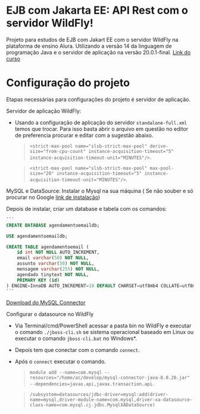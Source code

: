 # **EJB com Jakarta EE: API Rest com o servidor WildFly**!

Projeto para estudos de EJB com Jakart EE com o servidor WildFly na plataforma de ensino Alura.
Utilizando a versão 14 da linguagem de programação Java e o servidor de aplicação na versão 20.0.1-final.
[Link do curso](https://cursos.alura.com.br/course/ejb-jakarta-ee-api-rest-wildfly)




# Configuração do projeto

Etapas necessárias para configurações do projeto é servidor de aplicação.

Servidor de aplicação WildFly:

- Usando a configuração de aplicação do servidor `standalone-full.xml` temos que trocar. Para isso basta abrir o arquivo em questão no editor de preferencia procurar e editar com a sugestão abaixo.
	>  `<strict-max-pool name="slsb-strict-max-pool" derive-size="from-cpu-count" instance-acquisition-timeout="5" instance-acquisition-timeout-unit="MINUTES"/>`.
	
	>  `<strict-max-pool name="slsb-strict-max-pool" max-pool-size="20" instance-acquisition-timeout="5" instance-acquisition-timeout-unit="MINUTES"/>`.


MySQL e DataSource:
Instalar o Mysql na sua máquina ( Se não souber e só procurar no Google [link de instalação]([https://www.google.com/search?q=instalar+mysql&oq=instalar+mysql&aqs=chrome..69i57j0l7.3253j0j7&sourceid=chrome&ie=UTF-8](https://www.google.com/search?q=instalar+mysql&oq=instalar+mysql&aqs=chrome..69i57j0l7.3253j0j7&sourceid=chrome&ie=UTF-8)))

Depois de instalar, criar um database e tabela com os comandos: 
~~~ sql
```
CREATE DATABASE agendamentoemaildb;

USE agendamentoemaildb;

CREATE TABLE agendamentoemail (
    id int NOT NULL AUTO_INCREMENT,
    email varchar(50) NOT NULL,
    assunto varchar(50) NOT NULL,
    mensagem varchar(255) NOT NULL,
    agendado tinytext NOT NULL,
    PRIMARY KEY (id)
) ENGINE=InnoDB AUTO_INCREMENT=18 DEFAULT CHARSET=utf8mb4 COLLATE=utf8mb4_0900_ai_ci;
```
~~~
[Download do MySQL Connector](https://caelum-online-public.s3.amazonaws.com/1750-ejb-jakarta-ee-api-rest-wildfly/03/mysql-connector-java-8.0.20.jar)



Configurar o datasource no WildFly

- Via Terminal/cmd/PowerShell acessar a pasta bin no WildFly e executar o comando `./jboss-cli.sh` se sistema operacional  baseado em Linux ou executar o comando `jboss-cli.bat` no Windows*.
- Depois tem que conectar com o comando `connect`.
- Após o `connect` executar o comando.
	> `module add --name=com.mysql --resources="/home/ac/develop/mysql-connector-java-8.0.20.jar" --dependencies=javax.api,javax.transaction.api`.
	
	>`/subsystem=datasources/jdbc-driver=mysql:add(driver-name=mysql,driver-module-name=com.mysql,driver-xa-datasource-class-name=com.mysql.cj.jdbc.MysqlXADataSource)`